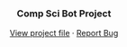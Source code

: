 <p align="center">

  <h3 align="center">Comp Sci Bot Project</h3>

  <p align="center">
    <a href="https://github.com/Airaleous/ap-comp-sci/blob/main/project.py">View project file</a>
    ·
    <a href="https://github.com/Airaleous/ap-comp-sci/issues">Report Bug</a>
  </p>
</p>
